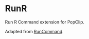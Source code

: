 RunR
==============

Run R Command extension for PopClip.

Adapted from [RunCommand](https://github.com/pilotmoon/PopClip-Extensions/tree/master/source/RunCommand).